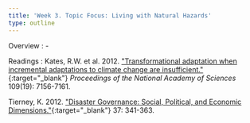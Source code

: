 ```yaml
---
title: 'Week 3. Topic Focus: Living with Natural Hazards'
type: outline
---
```


Overview
: - 

Readings
: Kates, R.W. et al. 2012. ["Transformational adaptation when incremental adaptations to climate change are insufficient."](https://doi.org/10.1073/pnas.1115521109){:target="_blank"} _Proceedings of the National Academy of Sciences_ 109(19): 7156-7161.

  Tierney, K. 2012. ["Disaster Governance: Social, Political, and Economic Dimensions."](https://doi.org/10.1146/annurev-environ-020911-095618){:target="_blank"} 37: 341-363.
